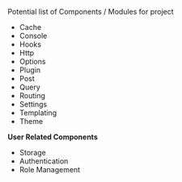 Potential list of Components / Modules for project
- Cache
- Console
- Hooks
- Http
- Options
- Plugin
- Post
- Query
- Routing
- Settings
- Templating
- Theme
  
__User Related Components__  
- Storage
- Authentication
- Role Management
